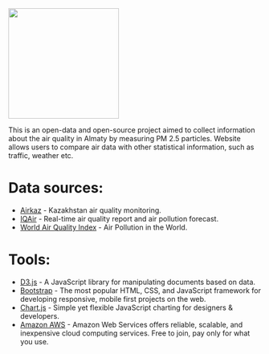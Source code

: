 <img src="https://i.imgur.com/xqERkVF.png" width="220px">

This is an open-data and open-source project aimed to collect information about the air quality in Almaty by measuring PM 2.5 particles. Website allows users to compare air data with other statistical information, such as traffic, weather etc.

# Data sources:
* [Airkaz](http://airkaz.org/) - Kazakhstan air quality monitoring.
* [IQAir](https://www.iqair.com/) - Real-time air quality report and air pollution forecast.
* [World Air Quality Index](https://aqicn.org/) - Air Pollution in the World.

# Tools:
* [D3.js](https://d3js.org/) - A JavaScript library for manipulating documents based on data.
* [Bootstrap](https://github.com/twbs/bootstrap) - The most popular HTML, CSS, and JavaScript framework for developing responsive, mobile first projects on the web.
* [Chart.js](https://www.chartjs.org/) - Simple yet flexible JavaScript charting for designers & developers.
* [Amazon AWS](https://aws.amazon.com/ru/) - Amazon Web Services offers reliable, scalable, and inexpensive cloud computing services. Free to join, pay only for what you use.
